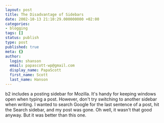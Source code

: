 ```yaml
---
layout: post
title: The Disadvantage of Sidebars
date: 2002-10-13 21:10:29.000000000 +02:00
categories:
- blogging
tags: []
status: publish
type: post
published: true
meta: {}
author:
  login: shanson
  email: papascott-wp@gmail.com
  display_name: PapaScott
  first_name: Scott
  last_name: Hanson
---
```

<p>b2 includes a posting sidebar for Mozilla. It's handy for keeping windows open when typing a post. However, don't try switching to another sidebar when writing. I wanted to search Google for the last sentence of a post, hit the Search sidebar, and my post was gone. Oh well, it wasn't that good anyway. But it was better than this one.</p>
